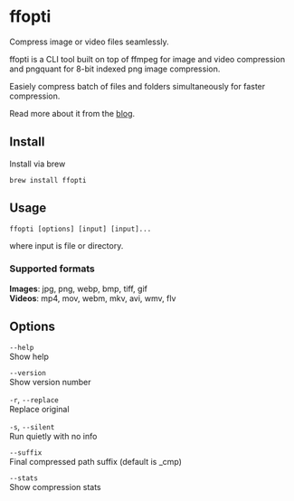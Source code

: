 # ffopti

Compress image or video files seamlessly.

ffopti is a CLI tool built on top of ffmpeg for image and video compression and pngquant for 8-bit indexed png image compression.

Easiely compress batch of files and folders simultaneously for faster compression.

Read more about it from the [blog](https://sharechat.com/blogs/engineering/making-devs-lives-easier-local-assets-optimization-services-part-i).

## Install

Install via brew

`brew install ffopti`

## Usage

`ffopti [options] [input] [input]...`

where input is file or directory.

### Supported formats

**Images**: jpg, png, webp, bmp, tiff, gif  
**Videos**: mp4, mov, webm, mkv, avi, wmv, flv

## Options

`--help`  
 Show help

`--version`  
Show version number

`-r`, `--replace`  
Replace original

`-s`, `--silent`  
Run quietly with no info

`--suffix`  
Final compressed path suffix (default is \_cmp)

`--stats`  
Show compression stats
